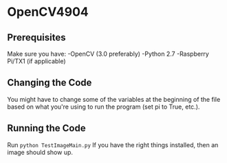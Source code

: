 # OpenCV4904


Prerequisites
---
Make sure you have:
-OpenCV (3.0 preferably)
-Python 2.7
-Raspberry Pi/TX1 (if applicable)

Changing the Code
---
You might have to change some of the variables at the beginning of the file based on what you're using to run the program (set pi to True, etc.).

Running the Code
---
Run ```python TestImageMain.py```
If you have the right things installed, then an image should show up.
